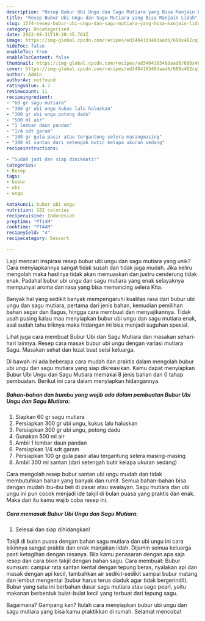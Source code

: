 ```yaml
---
description: "Resep Bubur Ubi Ungu dan Sagu Mutiara yang Bisa Manjain Lidah"
title: "Resep Bubur Ubi Ungu dan Sagu Mutiara yang Bisa Manjain Lidah"
slug: 1574-resep-bubur-ubi-ungu-dan-sagu-mutiara-yang-bisa-manjain-lidah
category: Uncategorized
date: 2022-08-31T19:20:45.761Z
image: https://img-global.cpcdn.com/recipes/ed340410348daad6/680x482cq70/bubur-ubi-ungu-dan-sagu-mutiara-foto-resep-utama.jpg
hideToc: false
enableToc: true
enableTocContent: false
thumbnail: https://img-global.cpcdn.com/recipes/ed340410348daad6/680x482cq70/bubur-ubi-ungu-dan-sagu-mutiara-foto-resep-utama.jpg
cover: https://img-global.cpcdn.com/recipes/ed340410348daad6/680x482cq70/bubur-ubi-ungu-dan-sagu-mutiara-foto-resep-utama.jpg
author: Admin
authorAv: notfound
ratingvalue: 4.7
reviewcount: 11
recipeingredient:
- "60 gr sagu mutiara"
- "300 gr ubi ungu kukus lalu haluskan"
- "300 gr ubi ungu potong dadu"
- "500 ml air"
- "1 lembar daun pandan"
- "1/4 sdt garam"
- "100 gr gula pasir atau tergantung selera masingmasing"
- "300 ml santan dari setengah butir kelapa ukuran sedang"
recipeinstructions:

- "Sudah jadi dan siap dinikmati!"
categories:
- Resep
tags:
- bubur
- ubi
- ungu

katakunci: bubur ubi ungu 
nutrition: 182 calories
recipecuisine: Indonesian
preptime: "PT14M"
cooktime: "PT44M"
recipeyield: "4"
recipecategory: Dessert

---
```





Lagi mencari inspirasi resep bubur ubi ungu dan sagu mutiara yang unik? Cara menyiapkannya sangat tidak susah dan tidak juga mudah. Jika keliru mengolah maka hasilnya tidak akan memuaskan dan justru cenderung tidak enak. Padahal bubur ubi ungu dan sagu mutiara yang enak selayaknya mempunyai aroma dan rasa yang bisa memancing selera Kita.





Banyak hal yang sedikit banyak mempengaruhi kualitas rasa dari bubur ubi ungu dan sagu mutiara, pertama dari jenis bahan, kemudian pemilihan bahan segar dan Bagus, hingga cara membuat dan menyajikannya. Tidak usah pusing kalau mau menyiapkan bubur ubi ungu dan sagu mutiara enak,      asal sudah tahu triknya maka hidangan ini bisa menjadi suguhan spesial.














Lihat juga cara membuat Bubur Ubi dan Sagu Mutiara dan masakan sehari-hari lainnya. Resep cara masak bubur ubi ungu dengan variasi mutiara Sagu. Masakan sehat dan lezat buat seisi keluarga.






Di bawah ini ada beberapa cara mudah dan praktis dalam mengolah bubur ubi ungu dan sagu mutiara yang siap dikreasikan. Kamu dapat menyiapkan Bubur Ubi Ungu dan Sagu Mutiara memakai 8 jenis bahan dan 0 tahap pembuatan. Berikut ini cara dalam menyiapkan hidangannya.

<!--inarticleads1-->

##### Bahan-bahan dan bumbu yang wajib ada dalam pembuatan Bubur Ubi Ungu dan Sagu Mutiara:

1. Siapkan 60 gr sagu mutiara
1. Persiapkan 300 gr ubi ungu, kukus lalu haluskan
1. Persiapkan 300 gr ubi ungu, potong dadu
1. Gunakan 500 ml air
1. Ambil 1 lembar daun pandan
1. Persiapkan 1/4 sdt garam
1. Persiapkan 100 gr gula pasir atau tergantung selera masing-masing
1. Ambil 300 ml santan (dari setengah butir kelapa ukuran sedang)


Cara mengolah resep bubur santan ubi ungu mudah dan tidak membutuhkan bahan yang banyak dan rumit. Semua bahan-bahan bisa dengan mudah ibu-ibu beli di pasar atau swalayan. Sagu mutiara dan ubi ungu ini pun cocok menjadi ide takjil di bulan puasa yang praktis dan enak. Maka dari itu kamu wajib coba resep ini. 

<!--inarticleads2-->

##### Cara memasak Bubur Ubi Ungu dan Sagu Mutiara:


1. Selesai dan siap dihidangkan!

Takjil di bulan puasa dengan bahan sagu mutiara dan ubi ungu ini cara bikinnya sangat praktis dan enak manjakan lidah. Dijamin semua keluarga pasti ketagihan dengan rasanya. Bila kamu penasaran dengan apa saja resep dan cara bikin takjil dengan bahan sagu. Cara membuat: Bubur sumsum: campur rata santan kental dengan tepung beras, nyalakan api dan masak dengan api kecil, tambahkan air sedikit-sedikit sampai bubur matang dan lembut mengental (bubur harus terus diaduk agar tidak bergerindil). Bubur yang satu ini berbahan dasar sagu mutiara atau sago pearl, yaitu makanan berbentuk bulat-bulat kecil yang terbuat dari tepung sagu. 

Bagaimana? Gampang kan? Itulah cara menyiapkan bubur ubi ungu dan sagu mutiara yang bisa kamu praktikkan di rumah. Selamat mencoba!
